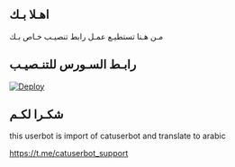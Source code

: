 ## اهـلا بـك
مـن هـنا تستطيـع عمـل رابط تنصيـب خـاص بـك

## رابـط السـورس للتنـصيـب

[![Deploy](https://www.herokucdn.com/deploy/button.svg)](https://heroku.com/deploy?template=https://github.com/igssfitw9wy/jmthon)

## شكـرا لكـم 


this userbot is import of catuserbot and translate to arabic

https://t.me/catuserbot_support

